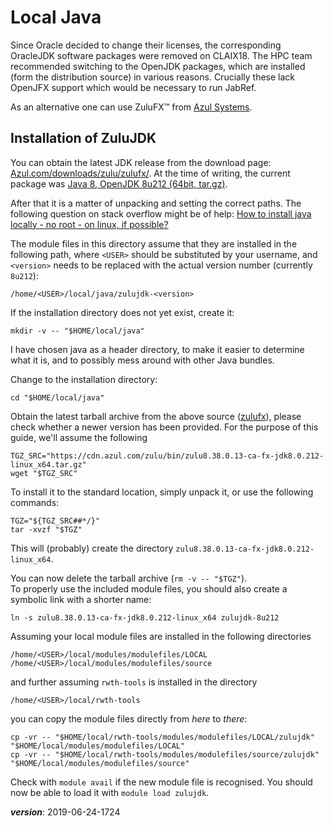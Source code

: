 # Local Java 

Since Oracle decided to change their licenses, 
the corresponding OracleJDK software packages were removed on CLAIX18.
The HPC team recommended switching to the OpenJDK packages, 
which are installed (form the distribution source) in various reasons.
Crucially these lack OpenJFX support which would be necessary to run JabRef.

As an alternative one can use ZuluFX™ from [Azul Systems](https://www.azul.com/).

## Installation of ZuluJDK

You can obtain the latest JDK release from the download page:
[Azul.com/downloads/zulu/zulufx/](https://www.azul.com/downloads/zulu/zulufx/).
At the time of writing, the current package was
[Java 8, OpenJDK 8u212 (64bit, tar.gz)](https://cdn.azul.com/zulu/bin/zulu8.38.0.13-ca-fx-jdk8.0.212-linux_x64.tar.gz).

After that it is a matter of unpacking and setting the correct paths.
The following question on stack overflow might be of help:
[How to install java locally - no root - on linux, if possible?](https://stackoverflow.com/q/27003920/3180795)

The module files in this directory assume that they are installed in the following path,
where `<USER>` should be substituted by your username, 
and `<version>` needs to be replaced with the actual version number (currently `8u212`):
```
/home/<USER>/local/java/zulujdk-<version>
```

If the installation directory does not yet exist, create it:
```
mkdir -v -- "$HOME/local/java"
```
I have chosen java as a header directory, to make it easier to determine what it is,
and to possibly mess around with other Java bundles.

Change to the installation directory:
```
cd "$HOME/local/java"
```

Obtain the latest tarball archive from the above source ([zulufx](https://www.azul.com/downloads/zulu/zulufx/)), 
please check whether a newer version has been provided. 
For the purpose of this guide, we'll assume the following
```
TGZ_SRC="https://cdn.azul.com/zulu/bin/zulu8.38.0.13-ca-fx-jdk8.0.212-linux_x64.tar.gz"
wget "$TGZ_SRC"
```

To install it to the standard location, simply unpack it, or use the following commands:
```
TGZ="${TGZ_SRC##*/}"
tar -xvzf "$TGZ"
```
This will (probably) create the directory `zulu8.38.0.13-ca-fx-jdk8.0.212-linux_x64`.

You can now delete the tarball archive (`rm -v -- "$TGZ"`).  
To properly use the included module files, 
you should also create a symbolic link with a shorter name:
```
ln -s zulu8.38.0.13-ca-fx-jdk8.0.212-linux_x64 zulujdk-8u212
```

Assuming your local module files are installed in the following directories
```
/home/<USER>/local/modules/modulefiles/LOCAL
/home/<USER>/local/modules/modulefiles/source
```

and further assuming `rwth-tools` is installed in the directory
```
/home/<USER>/local/rwth-tools
```

you can copy the module files directly from *here* to *there*:
```
cp -vr -- "$HOME/local/rwth-tools/modules/modulefiles/LOCAL/zulujdk" "$HOME/local/modules/modulefiles/LOCAL"
cp -vr -- "$HOME/local/rwth-tools/modules/modulefiles/source/zulujdk" "$HOME/local/modules/modulefiles/source"
```

Check with `module avail` if the new module file is recognised.
You should now be able to load it with `module load zulujdk`.

___version___: 2019-06-24-1724

